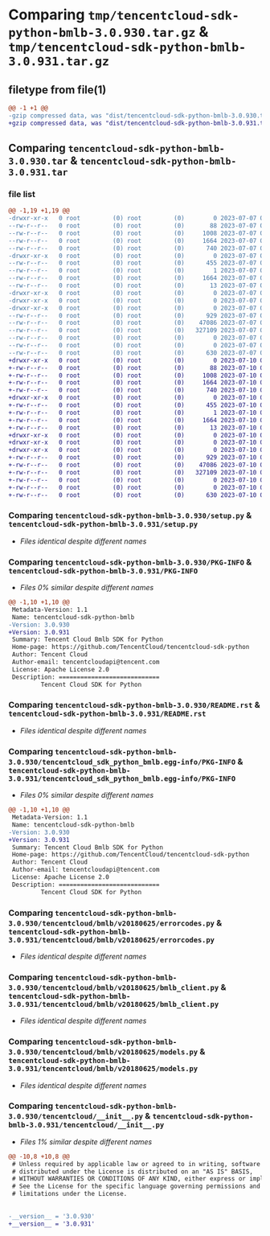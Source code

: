# Comparing `tmp/tencentcloud-sdk-python-bmlb-3.0.930.tar.gz` & `tmp/tencentcloud-sdk-python-bmlb-3.0.931.tar.gz`

## filetype from file(1)

```diff
@@ -1 +1 @@
-gzip compressed data, was "dist/tencentcloud-sdk-python-bmlb-3.0.930.tar", last modified: Fri Jul  7 00:17:20 2023, max compression
+gzip compressed data, was "dist/tencentcloud-sdk-python-bmlb-3.0.931.tar", last modified: Mon Jul 10 00:31:20 2023, max compression
```

## Comparing `tencentcloud-sdk-python-bmlb-3.0.930.tar` & `tencentcloud-sdk-python-bmlb-3.0.931.tar`

### file list

```diff
@@ -1,19 +1,19 @@
-drwxr-xr-x   0 root         (0) root         (0)        0 2023-07-07 00:17:20.000000 tencentcloud-sdk-python-bmlb-3.0.930/
--rw-r--r--   0 root         (0) root         (0)       88 2023-07-07 00:17:20.000000 tencentcloud-sdk-python-bmlb-3.0.930/setup.cfg
--rw-r--r--   0 root         (0) root         (0)     1008 2023-07-07 00:17:20.000000 tencentcloud-sdk-python-bmlb-3.0.930/setup.py
--rw-r--r--   0 root         (0) root         (0)     1664 2023-07-07 00:17:20.000000 tencentcloud-sdk-python-bmlb-3.0.930/PKG-INFO
--rw-r--r--   0 root         (0) root         (0)      740 2023-07-07 00:17:20.000000 tencentcloud-sdk-python-bmlb-3.0.930/README.rst
-drwxr-xr-x   0 root         (0) root         (0)        0 2023-07-07 00:17:20.000000 tencentcloud-sdk-python-bmlb-3.0.930/tencentcloud_sdk_python_bmlb.egg-info/
--rw-r--r--   0 root         (0) root         (0)      455 2023-07-07 00:17:20.000000 tencentcloud-sdk-python-bmlb-3.0.930/tencentcloud_sdk_python_bmlb.egg-info/SOURCES.txt
--rw-r--r--   0 root         (0) root         (0)        1 2023-07-07 00:17:20.000000 tencentcloud-sdk-python-bmlb-3.0.930/tencentcloud_sdk_python_bmlb.egg-info/dependency_links.txt
--rw-r--r--   0 root         (0) root         (0)     1664 2023-07-07 00:17:20.000000 tencentcloud-sdk-python-bmlb-3.0.930/tencentcloud_sdk_python_bmlb.egg-info/PKG-INFO
--rw-r--r--   0 root         (0) root         (0)       13 2023-07-07 00:17:20.000000 tencentcloud-sdk-python-bmlb-3.0.930/tencentcloud_sdk_python_bmlb.egg-info/top_level.txt
-drwxr-xr-x   0 root         (0) root         (0)        0 2023-07-07 00:17:20.000000 tencentcloud-sdk-python-bmlb-3.0.930/tencentcloud/
-drwxr-xr-x   0 root         (0) root         (0)        0 2023-07-07 00:17:20.000000 tencentcloud-sdk-python-bmlb-3.0.930/tencentcloud/bmlb/
-drwxr-xr-x   0 root         (0) root         (0)        0 2023-07-07 00:17:20.000000 tencentcloud-sdk-python-bmlb-3.0.930/tencentcloud/bmlb/v20180625/
--rw-r--r--   0 root         (0) root         (0)      929 2023-07-07 00:17:20.000000 tencentcloud-sdk-python-bmlb-3.0.930/tencentcloud/bmlb/v20180625/errorcodes.py
--rw-r--r--   0 root         (0) root         (0)    47086 2023-07-07 00:17:20.000000 tencentcloud-sdk-python-bmlb-3.0.930/tencentcloud/bmlb/v20180625/bmlb_client.py
--rw-r--r--   0 root         (0) root         (0)   327109 2023-07-07 00:17:20.000000 tencentcloud-sdk-python-bmlb-3.0.930/tencentcloud/bmlb/v20180625/models.py
--rw-r--r--   0 root         (0) root         (0)        0 2023-07-07 00:17:20.000000 tencentcloud-sdk-python-bmlb-3.0.930/tencentcloud/bmlb/v20180625/__init__.py
--rw-r--r--   0 root         (0) root         (0)        0 2023-07-07 00:17:20.000000 tencentcloud-sdk-python-bmlb-3.0.930/tencentcloud/bmlb/__init__.py
--rw-r--r--   0 root         (0) root         (0)      630 2023-07-07 00:17:20.000000 tencentcloud-sdk-python-bmlb-3.0.930/tencentcloud/__init__.py
+drwxr-xr-x   0 root         (0) root         (0)        0 2023-07-10 00:31:20.000000 tencentcloud-sdk-python-bmlb-3.0.931/
+-rw-r--r--   0 root         (0) root         (0)       88 2023-07-10 00:31:20.000000 tencentcloud-sdk-python-bmlb-3.0.931/setup.cfg
+-rw-r--r--   0 root         (0) root         (0)     1008 2023-07-10 00:31:20.000000 tencentcloud-sdk-python-bmlb-3.0.931/setup.py
+-rw-r--r--   0 root         (0) root         (0)     1664 2023-07-10 00:31:20.000000 tencentcloud-sdk-python-bmlb-3.0.931/PKG-INFO
+-rw-r--r--   0 root         (0) root         (0)      740 2023-07-10 00:31:20.000000 tencentcloud-sdk-python-bmlb-3.0.931/README.rst
+drwxr-xr-x   0 root         (0) root         (0)        0 2023-07-10 00:31:20.000000 tencentcloud-sdk-python-bmlb-3.0.931/tencentcloud_sdk_python_bmlb.egg-info/
+-rw-r--r--   0 root         (0) root         (0)      455 2023-07-10 00:31:20.000000 tencentcloud-sdk-python-bmlb-3.0.931/tencentcloud_sdk_python_bmlb.egg-info/SOURCES.txt
+-rw-r--r--   0 root         (0) root         (0)        1 2023-07-10 00:31:20.000000 tencentcloud-sdk-python-bmlb-3.0.931/tencentcloud_sdk_python_bmlb.egg-info/dependency_links.txt
+-rw-r--r--   0 root         (0) root         (0)     1664 2023-07-10 00:31:20.000000 tencentcloud-sdk-python-bmlb-3.0.931/tencentcloud_sdk_python_bmlb.egg-info/PKG-INFO
+-rw-r--r--   0 root         (0) root         (0)       13 2023-07-10 00:31:20.000000 tencentcloud-sdk-python-bmlb-3.0.931/tencentcloud_sdk_python_bmlb.egg-info/top_level.txt
+drwxr-xr-x   0 root         (0) root         (0)        0 2023-07-10 00:31:20.000000 tencentcloud-sdk-python-bmlb-3.0.931/tencentcloud/
+drwxr-xr-x   0 root         (0) root         (0)        0 2023-07-10 00:31:20.000000 tencentcloud-sdk-python-bmlb-3.0.931/tencentcloud/bmlb/
+drwxr-xr-x   0 root         (0) root         (0)        0 2023-07-10 00:31:20.000000 tencentcloud-sdk-python-bmlb-3.0.931/tencentcloud/bmlb/v20180625/
+-rw-r--r--   0 root         (0) root         (0)      929 2023-07-10 00:31:20.000000 tencentcloud-sdk-python-bmlb-3.0.931/tencentcloud/bmlb/v20180625/errorcodes.py
+-rw-r--r--   0 root         (0) root         (0)    47086 2023-07-10 00:31:20.000000 tencentcloud-sdk-python-bmlb-3.0.931/tencentcloud/bmlb/v20180625/bmlb_client.py
+-rw-r--r--   0 root         (0) root         (0)   327109 2023-07-10 00:31:20.000000 tencentcloud-sdk-python-bmlb-3.0.931/tencentcloud/bmlb/v20180625/models.py
+-rw-r--r--   0 root         (0) root         (0)        0 2023-07-10 00:31:20.000000 tencentcloud-sdk-python-bmlb-3.0.931/tencentcloud/bmlb/v20180625/__init__.py
+-rw-r--r--   0 root         (0) root         (0)        0 2023-07-10 00:31:20.000000 tencentcloud-sdk-python-bmlb-3.0.931/tencentcloud/bmlb/__init__.py
+-rw-r--r--   0 root         (0) root         (0)      630 2023-07-10 00:31:20.000000 tencentcloud-sdk-python-bmlb-3.0.931/tencentcloud/__init__.py
```

### Comparing `tencentcloud-sdk-python-bmlb-3.0.930/setup.py` & `tencentcloud-sdk-python-bmlb-3.0.931/setup.py`

 * *Files identical despite different names*

### Comparing `tencentcloud-sdk-python-bmlb-3.0.930/PKG-INFO` & `tencentcloud-sdk-python-bmlb-3.0.931/PKG-INFO`

 * *Files 0% similar despite different names*

```diff
@@ -1,10 +1,10 @@
 Metadata-Version: 1.1
 Name: tencentcloud-sdk-python-bmlb
-Version: 3.0.930
+Version: 3.0.931
 Summary: Tencent Cloud Bmlb SDK for Python
 Home-page: https://github.com/TencentCloud/tencentcloud-sdk-python
 Author: Tencent Cloud
 Author-email: tencentcloudapi@tencent.com
 License: Apache License 2.0
 Description: ============================
         Tencent Cloud SDK for Python
```

### Comparing `tencentcloud-sdk-python-bmlb-3.0.930/README.rst` & `tencentcloud-sdk-python-bmlb-3.0.931/README.rst`

 * *Files identical despite different names*

### Comparing `tencentcloud-sdk-python-bmlb-3.0.930/tencentcloud_sdk_python_bmlb.egg-info/PKG-INFO` & `tencentcloud-sdk-python-bmlb-3.0.931/tencentcloud_sdk_python_bmlb.egg-info/PKG-INFO`

 * *Files 0% similar despite different names*

```diff
@@ -1,10 +1,10 @@
 Metadata-Version: 1.1
 Name: tencentcloud-sdk-python-bmlb
-Version: 3.0.930
+Version: 3.0.931
 Summary: Tencent Cloud Bmlb SDK for Python
 Home-page: https://github.com/TencentCloud/tencentcloud-sdk-python
 Author: Tencent Cloud
 Author-email: tencentcloudapi@tencent.com
 License: Apache License 2.0
 Description: ============================
         Tencent Cloud SDK for Python
```

### Comparing `tencentcloud-sdk-python-bmlb-3.0.930/tencentcloud/bmlb/v20180625/errorcodes.py` & `tencentcloud-sdk-python-bmlb-3.0.931/tencentcloud/bmlb/v20180625/errorcodes.py`

 * *Files identical despite different names*

### Comparing `tencentcloud-sdk-python-bmlb-3.0.930/tencentcloud/bmlb/v20180625/bmlb_client.py` & `tencentcloud-sdk-python-bmlb-3.0.931/tencentcloud/bmlb/v20180625/bmlb_client.py`

 * *Files identical despite different names*

### Comparing `tencentcloud-sdk-python-bmlb-3.0.930/tencentcloud/bmlb/v20180625/models.py` & `tencentcloud-sdk-python-bmlb-3.0.931/tencentcloud/bmlb/v20180625/models.py`

 * *Files identical despite different names*

### Comparing `tencentcloud-sdk-python-bmlb-3.0.930/tencentcloud/__init__.py` & `tencentcloud-sdk-python-bmlb-3.0.931/tencentcloud/__init__.py`

 * *Files 1% similar despite different names*

```diff
@@ -10,8 +10,8 @@
 # Unless required by applicable law or agreed to in writing, software
 # distributed under the License is distributed on an "AS IS" BASIS,
 # WITHOUT WARRANTIES OR CONDITIONS OF ANY KIND, either express or implied.
 # See the License for the specific language governing permissions and
 # limitations under the License.
 
 
-__version__ = '3.0.930'
+__version__ = '3.0.931'
```

